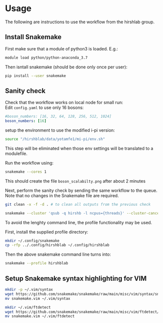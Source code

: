 Usage
======= 

The following are instructions to use the workflow from the hirshlab group.

Install Snakemake
------------------

First make sure that a module of python3 is loaded. E.g.:

```bash
module load python/python-anaconda_3.7
```

Then isntall snakemake (should be done only once per user):

```bash
pip install --user snakemake
```

Sanity check
-------------- 

Check that the workflow works on local node for small run:	
Edit `config.yaml` to use only 16 bosons:

```yaml
#boson_numbers: [16, 32, 64, 128, 256, 512, 1024]
boson_numbers: [16]
```

setup the environment to use the modified i-pi version:
```bash
source "/hirshblab/data/yotamfe1/mi-pi/env.sh"
```
This step will be eliminated when those env settings will be translated to a modulefile.

Run the workflow using:  
```bash
snakemake --cores 1
```
This should create the file `boson_scalabilty.png` after about 2 minutes


Next, perform the sanity check by sending the same workflow to the queue.  Note that no changes in the Snakemake file are required.  

```bash
git clean -x -f -d . # to clean all outputs from the previous check

snakemake --cluster 'qsub -q hirshb -l ncpus={threads}' --cluster-cancel 'qdel' -j 7&
```

To avoid the lenghty command line, the profile functionality may be used.

First, install the supplied profile directory:
```bash
mkdir ~/.config/snakemake
cp -rfp ../.config/hirshblab ~/.config/hirshblab
```
Then the above snakemake command line turns into:
```bash
snakemake --profile hirshblab
```

Setup Snakemake syntax highlighting for VIM
--------------------------------------------

```bash
mkdir -p ~/.vim/syntax
wget https://github.com/snakemake/snakemake/raw/main/misc/vim/syntax/snakemake.vim
mv snakemake.vim ~/.vim/syntax

mkdir ~/.vim/ftdetect
wget https://github.com/snakemake/snakemake/raw/main/misc/vim/ftdetect/snakemake.vim
mv snakemake.vim ~/.vim/ftdetect
```

